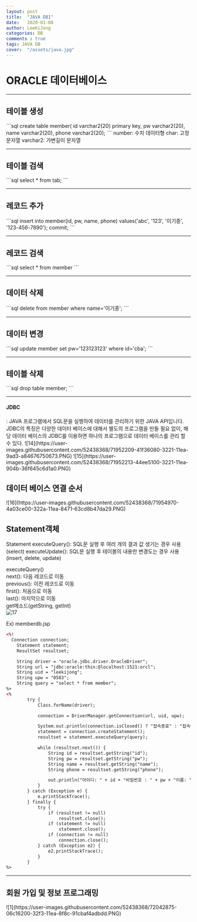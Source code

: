 ```yaml
---
layout: post
title:  "JAVA DB1"
date:   2020-01-08
author: LeeKiJong
categories: DB
comments : true
tags: JAVA DB
cover:  "/assets/java.jpg"
---
```

<h1>ORACLE 데이터베이스</h1>

<hr>
<h2>테이블 생성</h2>
```sql
create table member(
id varchar2(20) primary key,
pw varchar2(20), 
name varchar2(20), 
phone varchar2(20);
```
number: 수치 데이터형  
char: 고정 문자열  
varchar2: 가변길이 문자열
<hr>
<h2>테이블 검색</h2>
```sql
select * from tab;
```
<hr>
<h2>레코드 추가</h2>
```sql
insert into member(id, pw, name, phone) values('abc', '123', '이기종', '123-456-7890');
commit;
```
<hr>
<h2>레코드 검색</h2>
```sql
select * from member
```
<hr>
<h2>데이터 삭제</h2>
```sql
delete from member where name='이기종';
```

<hr>
<h2>데이터 변경</h2>
```sql
update member set pw='123123123' where id='cba';
```
<hr>
<h2>테이블 삭제</h2>
```sql
drop table member;
```
<hr>
<h4>JDBC</h4>
: JAVA 프로그램에서 SQL문을 실행하여 데이터를 관리하기 위한 JAVA API입니다.  
JDBC의 특징은 다양한 데이터 베이스에 대해서 별도의 프로그램을 만들 필요 없이, 해당 데이터 베이스의 JDBC를 이용하면 하나의 프로그램으로 데이터 베이스를 관리 할 수 있다.
![14](https://user-images.githubusercontent.com/52438368/71952209-41f36080-3221-11ea-9ad3-a84676750673.PNG)
![15](https://user-images.githubusercontent.com/52438368/71952213-44ee5100-3221-11ea-904b-36f645c6d1a0.PNG)
<h2>데이터 베이스 연결 순서</h2>
![16](https://user-images.githubusercontent.com/52438368/71954970-4a03ce00-322a-11ea-8471-63cd8b47da29.PNG)
<h2>Statement객체</h2>
<interface>Statement  
  executeQuery(): SQL문 실행 후 여러 개의 결과 값 생기는 경우 사용(select)  
  executeUpdate(): SQL문 실행 후 테이블의 내용만 변경도는 경우 사용(insert, delete, update)  
  
executeQuery()<ResultSet>  
next(): 다음 레코드로 이동  
previous(): 이전 레코드로 이동  
first(): 처음으로 이동  
last(): 마지막으로 이동  
get메소드(getString, getInt)  
![17](https://user-images.githubusercontent.com/52438368/71955369-70763900-322b-11ea-8398-fef06edce30d.PNG)  
  
Ex) memberdb.jsp  
```html  
<%!
  Connection connection;
	Statement statement;
	ResultSet resultset;

	String driver = "oracle.jdbc.driver.OracleDriver";
	String url = "jdbc:oracle:thin:@localhost:1521:orcl";
	String uid = "leekijong";
	String upw = "0583";
	String query = "select * from member";
%>
<%
		try {
			Class.forName(driver);

			connection = DriverManager.getConnection(url, uid, upw);

			System.out.println(connection.isClosed() ? "접속종료" : "접속중");
			statement = connection.createStatement();
			resultset = statement.executeQuery(query);

			while (resultset.next()) {
				String id = resultset.getString("id");
				String pw = resultset.getString("pw");
				String name = resultset.getString("name");
				String phone = resultset.getString("phone");

				out.println("아이디: " + id + "비밀번호 : " + pw + "이름: " + name + "전화번호: " + phone + "<br/>");
			}
		} catch (Exception e) {
			e.printStackTrace();
		} finally {
			try {
				if (resultset != null)
					resultset.close();
				if (statement != null)
					statement.close();
				if (connection != null)
					connection.close();
			} catch (Exception e2) {
				e2.printStackTrace();
			}
		}
%>
```
<hr>
<h2>회원 가입 및 정보 프로그래밍</h2>
![1](https://user-images.githubusercontent.com/52438368/72042875-06c16200-32f3-11ea-8f8c-91cbaf4adbdd.PNG)  

